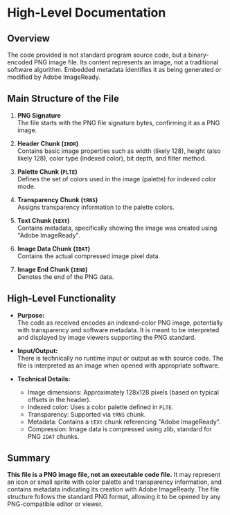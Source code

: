 # High-Level Documentation

## Overview

The code provided is not standard program source code, but a binary-encoded PNG image file. Its content represents an image, not a traditional software algorithm. Embedded metadata identifies it as being generated or modified by Adobe ImageReady.

## Main Structure of the File

1. **PNG Signature**  
   The file starts with the PNG file signature bytes, confirming it as a PNG image.

2. **Header Chunk (`IHDR`)**  
   Contains basic image properties such as width (likely 128), height (also likely 128), color type (indexed color), bit depth, and filter method.

3. **Palette Chunk (`PLTE`)**  
   Defines the set of colors used in the image (palette) for indexed color mode.

4. **Transparency Chunk (`tRNS`)**  
   Assigns transparency information to the palette colors.

5. **Text Chunk (`tEXt`)**  
   Contains metadata, specifically showing the image was created using "Adobe ImageReady".

6. **Image Data Chunk (`IDAT`)**  
   Contains the actual compressed image pixel data.

7. **Image End Chunk (`IEND`)**  
   Denotes the end of the PNG data.

## High-Level Functionality

- **Purpose:**  
  The code as received encodes an indexed-color PNG image, potentially with transparency and software metadata. It is meant to be interpreted and displayed by image viewers supporting the PNG standard.

- **Input/Output:**  
  There is technically no runtime input or output as with source code. The file is interpreted as an image when opened with appropriate software.

- **Technical Details:**  
  - Image dimensions: Approximately 128x128 pixels (based on typical offsets in the header).
  - Indexed color: Uses a color palette defined in `PLTE`.
  - Transparency: Supported via `tRNS` chunk.
  - Metadata: Contains a `tEXt` chunk referencing "Adobe ImageReady".
  - Compression: Image data is compressed using zlib, standard for PNG `IDAT` chunks.

## Summary

**This file is a PNG image file, not an executable code file.** It may represent an icon or small sprite with color palette and transparency information, and contains metadata indicating its creation with Adobe ImageReady. The file structure follows the standard PNG format, allowing it to be opened by any PNG-compatible editor or viewer.